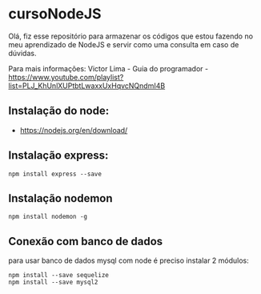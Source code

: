 # cursoNodeJS

Olá, fiz esse repositório para armazenar os códigos que estou fazendo no meu aprendizado de NodeJS e servir como uma consulta em caso de dúvidas. 

Para mais informações: 
Victor Lima - Guia do programador - https://www.youtube.com/playlist?list=PLJ_KhUnlXUPtbtLwaxxUxHqvcNQndmI4B

## Instalação do node:
- https://nodejs.org/en/download/

## Instalação express:
```
npm install express --save

```

## Instalação nodemon
```
npm install nodemon -g
```

## Conexão com banco de dados

para usar banco de dados mysql com node é preciso instalar 2 módulos:
```
npm install --save sequelize
npm install --save mysql2
```